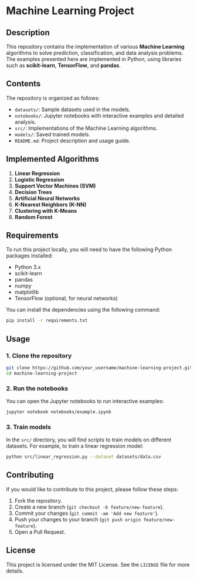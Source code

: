 
# Machine Learning Project

## Description

This repository contains the implementation of various **Machine Learning** algorithms to solve prediction, classification, and data analysis problems. The examples presented here are implemented in Python, using libraries such as **scikit-learn**, **TensorFlow**, and **pandas**.

## Contents

The repository is organized as follows:

- `datasets/`: Sample datasets used in the models.
- `notebooks/`: Jupyter notebooks with interactive examples and detailed analysis.
- `src/`: Implementations of the Machine Learning algorithms.
- `models/`: Saved trained models.
- `README.md`: Project description and usage guide.

## Implemented Algorithms

1. **Linear Regression**
2. **Logistic Regression**
3. **Support Vector Machines (SVM)**
4. **Decision Trees**
5. **Artificial Neural Networks**
6. **K-Nearest Neighbors (K-NN)**
7. **Clustering with K-Means**
8. **Random Forest**

## Requirements

To run this project locally, you will need to have the following Python packages installed:

- Python 3.x
- scikit-learn
- pandas
- numpy
- matplotlib
- TensorFlow (optional, for neural networks)

You can install the dependencies using the following command:

```bash
pip install -r requirements.txt
```

## Usage

### 1. Clone the repository

```bash
git clone https://github.com/your_username/machine-learning-project.git
cd machine-learning-project
```

### 2. Run the notebooks

You can open the Jupyter notebooks to run interactive examples:

```bash
jupyter notebook notebooks/example.ipynb
```

### 3. Train models

In the `src/` directory, you will find scripts to train models on different datasets. For example, to train a linear regression model:

```bash
python src/linear_regression.py --dataset datasets/data.csv
```

## Contributing

If you would like to contribute to this project, please follow these steps:

1. Fork the repository.
2. Create a new branch (`git checkout -b feature/new-feature`).
3. Commit your changes (`git commit -am 'Add new feature'`).
4. Push your changes to your branch (`git push origin feature/new-feature`).
5. Open a Pull Request.

## License

This project is licensed under the MIT License. See the `LICENSE` file for more details.
